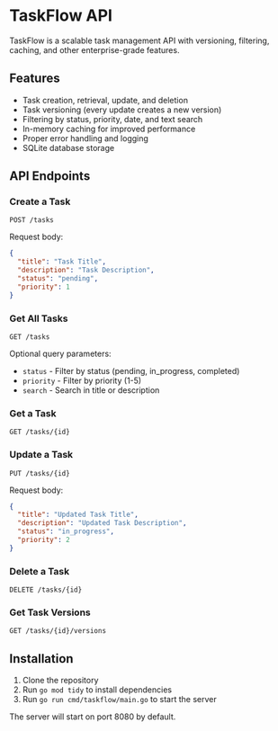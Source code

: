 # TaskFlow API

TaskFlow is a scalable task management API with versioning, filtering, caching, and other enterprise-grade features.

## Features

- Task creation, retrieval, update, and deletion
- Task versioning (every update creates a new version)
- Filtering by status, priority, date, and text search
- In-memory caching for improved performance
- Proper error handling and logging
- SQLite database storage

## API Endpoints

### Create a Task
`POST /tasks`

Request body:
```json
{
  "title": "Task Title",
  "description": "Task Description",
  "status": "pending",
  "priority": 1
}
```

### Get All Tasks
`GET /tasks`

Optional query parameters:
- `status` - Filter by status (pending, in_progress, completed)
- `priority` - Filter by priority (1-5)
- `search` - Search in title or description

### Get a Task
`GET /tasks/{id}`

### Update a Task
`PUT /tasks/{id}`

Request body:
```json
{
  "title": "Updated Task Title",
  "description": "Updated Task Description",
  "status": "in_progress",
  "priority": 2
}
```

### Delete a Task
`DELETE /tasks/{id}`

### Get Task Versions
`GET /tasks/{id}/versions`

## Installation

1. Clone the repository
2. Run `go mod tidy` to install dependencies
3. Run `go run cmd/taskflow/main.go` to start the server

The server will start on port 8080 by default.